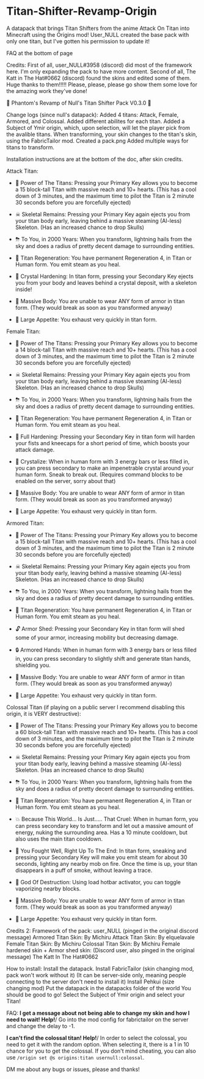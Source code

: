 # Titan-Shifter-Revamp-Origin
A datapack that brings Titan Shifters from the anime Attack On Titan into Minecraft using the Origins mod! User_NULL created the base pack with only one titan, but I've gotten his permission to update it!

FAQ at the bottom of page

Credits: 
First of all, user_NULL#3958 (discord) did most of the framework here. I'm only expanding the pack to have more content.
Second of all, The Katt in The Hat#0662 (discord) found the skins and edited some of them. Huge thanks to them!!!!!
Please, please, please go show them some love for the amazing work they've done!


🎉 Phantom's Revamp of Null's Titan Shifter Pack V0.3.0 🎉

Change logs (since null's datapack):
Added 4 titans: Attack, Female, Armored, and Colossal.
Added different abilites for each titan.
Added a Subject of Ymir origin, which, upon selection, will let the player pick from the avalible titans.
When transforming, your skin changes to the titan's skin, using the FabricTailor mod.
Created a pack.png
Added multiple ways for titans to transform.

Installation instructions are at the bottom of the doc, after skin credits.
 
Attack Titan:
-  🧍 Power of The Titans: Pressing your Primary Key allows you to become a 15 block-tall Titan with massive reach and 10+ hearts. (This has a cool down of 3 minutes, and the maximum time to pilot the Titan is 2 minute 30 seconds before you are forcefully ejected)

-  ☠  Skeletal Remains: Pressing your Primary Key again ejects you from your titan body early, leaving behind a massive steaming (AI-less) Skeleton. (Has an increased chance to drop Skulls)

-  ⛈ To You, in 2000 Years: When you transform, lightning hails from the sky and does a radius of pretty decent damage to surrounding entities.

-  💓 Titan Regeneration: You have permanent Regeneration 4, in Titan or Human form. You emit steam as you heal.

-  💎 Crystal Hardening: In titan form, pressing your Secondary Key ejects you from your body and leaves behind a crystal deposit, with a skeleton inside!

-  👕 Massive Body: You are unable to wear ANY form of armor in titan form. (They would break as soon as you transformed anyway)

-  🥩  Large Appetite: You exhaust very quickly in titan form.


Female Titan:
-  🧍 Power of The Titans: Pressing your Primary Key allows you to become a 14 block-tall Titan with massive reach and 10+ hearts. (This has a cool down of 3 minutes, and the maximum time to pilot the Titan is 2 minute 30 seconds before you are forcefully ejected)

-  ☠ Skeletal Remains: Pressing your Primary Key again ejects you from your titan body early, leaving behind a massive steaming (AI-less) Skeleton. (Has an increased chance to drop Skulls)

-  ⛈  To You, in 2000 Years: When you transform, lightning hails from the sky and does a radius of pretty decent damage to surrounding entities.

-  💓   Titan Regeneration: You have permanent Regeneration 4, in Titan or Human form. You emit steam as you heal.

-   💎  Full Hardening: Pressing your Secondary Key in titan form will harden your fists and kneecaps for a short period of time, which boosts your attack damage.

-   💠  Crystalize: When in human form with 3 energy bars or less filled in, you can press secondary to make an impenetrable crystal around your human form. Sneak to break out. (Requires command blocks to be enabled on the server, sorry about that)

-   👕   Massive Body: You are unable to wear ANY form of armor in titan form. (They would break as soon as you transformed anyway)

-   🥩  Large Appetite: You exhaust very quickly in titan form.

Armored Titan:
-  🧍  Power of The Titans: Pressing your Primary Key allows you to become a 15 block-tall Titan with massive reach and 10+ hearts. (This has a cool down of 3 minutes, and the maximum time to pilot the Titan is 2 minute 30 seconds before you are forcefully ejected)

-  ☠  Skeletal Remains: Pressing your Primary Key again ejects you from your titan body early, leaving behind a massive steaming (AI-less) Skeleton. (Has an increased chance to drop Skulls)

-  ⛈  To You, in 2000 Years: When you transform, lightning hails from the sky and does a radius of pretty decent damage to surrounding entities.

-  💓 Titan Regeneration: You have permanent Regeneration 4, in Titan or Human form. You emit steam as you heal.

-  🔓 Armor Shed: Pressing your Secondary Key in titan form will shed some of your armor, increasing mobility but decreasing damage.

-  🔒 Armored Hands: When in human form with 3 energy bars or less filled in, you can press secondary to slightly shift and generate titan hands, shielding you.

-   👕  Massive Body: You are unable to wear ANY form of armor in titan form. (They would break as soon as you transformed anyway)

-   🥩  Large Appetite: You exhaust very quickly in titan form.

Colossal Titan (if playing on a public server I recommend disabling this origin, it is VERY destructive):
-  🧍 Power of The Titans: Pressing your Primary Key allows you to become a 60 block-tall Titan with massive reach and 10+ hearts. (This has a cool down of 3 minutes, and the maximum time to pilot the Titan is 2 minute 30 seconds before you are forcefully ejected)

-  ☠  Skeletal Remains: Pressing your Primary Key again ejects you from your titan body early, leaving behind a massive steaming (AI-less) Skeleton. (Has an increased chance to drop Skulls)

-  ⛈ To You, in 2000 Years: When you transform, lightning hails from the sky and does a radius of pretty decent damage to surrounding entities.

-  💓 Titan Regeneration: You have permanent Regeneration 4, in Titan or Human form. You emit steam as you heal.

-  💥 Because This World… Is Just….. That Cruel: When in human form, you can press secondary key to transform and let out a massive amount of energy, nuking the surrounding area. Has a 10 minute cooldown, but also uses the main titan cooldown.

-  💨 You Fought Well, Right Up To The End: In titan form, sneaking and pressing your Secondary Key will make you emit steam for about 30 seconds, lighting any nearby mob on fire. Once the time is up, your titan disappears in a puff of smoke, without leaving a trace.

-  🔆 God Of Destruction: Using load hotbar activator, you can toggle vaporizing nearby blocks.

-  👕 Massive Body: You are unable to wear ANY form of armor in titan form. (They would break as soon as you transformed anyway)

-  🥩  Large Appetite: You exhaust very quickly in titan form.





Credits 2:
Framework of the pack: user_NULL (pinged in the original discord message)
Armored Titan Skin: By Michiru
Attack Titan Skin: By elquelavale
Female Titan Skin: By Michiru
Colossal Titan Skin: By Michiru
Female hardened skin + Armor shed skin: (Discord user, also pinged in the original message) The Katt In The Hat#0662



How to install:
Install the datapack.
Install FabricTailor (skin changing mod, pack won't work without it) (It can be server-side only, meaning people connecting to the server don't need to install it)
Install Pehkui (size changing mod)
Put the datapack in the datapacks folder of the world 
You should be good to go! Select the Subject of Ymir origin and select your Titan!

FAQ: 
**I get a message about not being able to change my skin and how I need to wait! Help!**/
Go into the mod config for fabrictailor on the server and change the delay to -1.

**I can't find the colossal titan! Help!**/
In order to select the colossal, you need to get it with the random option. When selecting it, there is a 1 in 10 chance for you to get the colossal. If you don't mind cheating, you can also use ``/origin set @s origins:titan usernull:colossal``.

DM me about any bugs or issues, please and thanks!
